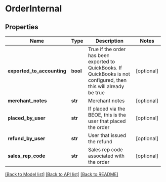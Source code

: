 # OrderInternal

## Properties
Name | Type | Description | Notes
------------ | ------------- | ------------- | -------------
**exported_to_accounting** | **bool** | True if the order has been exported to QuickBooks. If QuickBooks is not configured, then this will already be true | [optional] 
**merchant_notes** | **str** | Merchant notes | [optional] 
**placed_by_user** | **str** | If placed via the BEOE, this is the user that placed the order | [optional] 
**refund_by_user** | **str** | User that issued the refund | [optional] 
**sales_rep_code** | **str** | Sales rep code associated with the order | [optional] 

[[Back to Model list]](../README.md#documentation-for-models) [[Back to API list]](../README.md#documentation-for-api-endpoints) [[Back to README]](../README.md)


